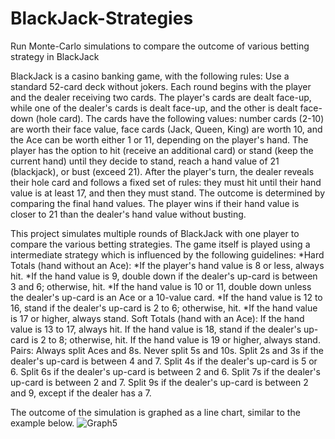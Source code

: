 # BlackJack-Strategies
Run Monte-Carlo simulations to compare the outcome of various betting strategy in BlackJack

BlackJack is a casino banking game, with the following rules: 
  Use a standard 52-card deck without jokers.
  Each round begins with the player and the dealer receiving two cards.
  The player's cards are dealt face-up, while one of the dealer's cards is dealt face-up, and the other is dealt face-down (hole card).
  The cards have the following values: number cards (2-10) are worth their face value, face cards (Jack, Queen, King) are worth 10, and the Ace can be worth either 1 or 11, depending on the player's hand.
  The player has the option to hit (receive an additional card) or stand (keep the current hand) until they decide to stand, reach a hand value of 21 (blackjack), or bust (exceed 21).
  After the player's turn, the dealer reveals their hole card and follows a fixed set of rules: they must hit until their hand value is at least 17, and then they must stand.
  The outcome is determined by comparing the final hand values. The player wins if their hand value is closer to 21 than the dealer's hand value without busting.

This project simulates multiple rounds of BlackJack with one player to compare the various betting strategies. The game itself is played using a intermediate strategy which is influenced by the following guidelines: 
*Hard Totals (hand without an Ace):
    *If the player's hand value is 8 or less, always hit.
    *If the hand value is 9, double down if the dealer's up-card is between 3 and 6; otherwise, hit.
    *If the hand value is 10 or 11, double down unless the dealer's up-card is an Ace or a 10-value card.
    *If the hand value is 12 to 16, stand if the dealer's up-card is 2 to 6; otherwise, hit.
    *If the hand value is 17 or higher, always stand.
  Soft Totals (hand with an Ace):
    If the hand value is 13 to 17, always hit.
    If the hand value is 18, stand if the dealer's up-card is 2 to 8; otherwise, hit.
    If the hand value is 19 or higher, always stand.
  Pairs:
    Always split Aces and 8s.
    Never split 5s and 10s.
    Split 2s and 3s if the dealer's up-card is between 4 and 7.
    Split 4s if the dealer's up-card is 5 or 6.
    Split 6s if the dealer's up-card is between 2 and 6.
    Split 7s if the dealer's up-card is between 2 and 7.
    Split 9s if the dealer's up-card is between 2 and 9, except if the dealer has a 7.

The outcome of the simulation is graphed as a line chart, similar to the example below.
![Graph5](https://github.com/osho1415/BlackJack-Strategies/assets/71971917/7858359b-ce86-4511-aefc-707981948109)

